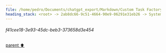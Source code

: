 ```yaml
---
file: /home/pedro/Documents/chatgpt_export/Markdown/Custom Task Factory Override.md
heading_stack: <root> -> 2ab8dc66-9c51-4664-90e9-06291e31eb26 -> System -> b8afa332-1ea4-489a-809b-ea613254549b -> System -> aaa2f793-43f9-4f7d-b610-c0383df035ef -> User -> e51f6927-b9b1-45af-902f-ed18fb8f792f -> Assistant -> c0e1b261-c980-4a5f-b391-32529049bb4a -> Tool -> de2b3bf3-2dc0-4443-b496-b9989d9a7faa -> Assistant -> b7a1266d-90be-4300-ae02-79a0ca6ecfc3 -> Assistant -> 2e81c05c-a23c-4caf-a129-1e2533c68919 -> Tool -> 29673e15-8598-4546-a8b2-91dcc341abd3 -> Assistant -> aaa2dc8b-2afe-467b-9cb0-fef2e64c7057 -> User -> dc4a074b-2ef5-4fa3-bb90-2094af9666eb -> Assistant -> aaa269ee-9a58-44cb-980c-0c8b9ba11898 -> User -> 7785f4ab-a474-4361-9f01-95802d62b670 -> Assistant -> dfe64904-ae71-4b3c-be04-5854a684db3d -> Tool -> 9bf71f8d-8286-44f2-85e6-c09ea74adfc6 -> Assistant -> aaa219bf-0936-4f00-a962-6ef705160daf -> User -> 34efb5e6-8394-43e3-82a8-a5a82381e4d2 -> Assistant -> 60dddb70-837f-42a1-ba6e-e63f6141d185 -> Assistant -> aaa27460-184a-47e3-99f9-265884a48fb7 -> User -> c3d95b1a-3936-482a-82d0-034320c1d78a -> Assistant -> ccb1d924-5e80-4069-916d-d1136f8e58de -> Tool -> 6d156745-b263-47ed-9809-2e2147909933 -> Assistant -> aaa259c1-d2d8-4605-a976-a3ba28d47772 -> User -> f7791046-a63a-47f5-8cb2-fa18b8a72ab8 -> Assistant -> 69a2eeec-e3c7-4666-bc53-f8338f80a2bd -> Tool -> ded3e8c2-7045-4b54-ab70-754aff927d7c -> Assistant -> aaa2a0c9-fe29-4872-8cf3-3c2ef2f1f5ad -> User -> df3e4238-c6d3-4410-a49e-939fc8592c3d -> Assistant -> aaa2c059-de37-4e59-a75a-61cb1a07a38e -> User -> 469a8fb2-e7e3-4725-8102-b3c44c9aa145 -> Assistant -> b1a6c297-2055-4305-9445-5a992e1b92ef -> Assistant -> 552647be-cac6-4c23-9770-28ceedd74c83 -> Tool -> 3162a131-ffba-486e-aea5-02577a0dd079 -> Assistant -> aaa20173-dec2-4762-bf2f-74effbfd278e -> User -> ecc418a0-d805-475c-a697-88ff7f9222d4 -> Assistant -> 263c12af-b501-4357-b824-a2ae56be2d50 -> Tool -> 8d04e4ae-1fd0-4f44-8d29-339beb31bf4e -> Assistant -> aaa28efa-9b26-4bb4-9709-8c81455522c1 -> User -> b896fac8-ba75-42db-aeb0-83f8c07e993f -> Assistant -> 0d6441fa-564a-487c-a827-43f119897b5e -> Assistant -> 2bd5b431-8049-4c83-b5a2-ff4f57793794 -> Tool -> 5ed50cb1-9380-4319-9831-239c7f69c2cb -> Assistant -> aaa2df5f-a385-4016-9b2e-994f0f288676 -> User -> d1a60220-1126-4b73-86e6-c6cff386f4ad -> Assistant -> a76cd8fc-5884-4b32-b7e5-553bb6970b7c -> Assistant -> 262869e5-302e-43e5-a7cf-ce3ee7872d50 -> Tool -> 49f1cbc5-3d8b-470a-9b40-af1a38a58b94 -> Assistant -> aaa2c561-6ef0-4b6b-b684-b8bdd6c120ad -> User -> 64182d00-1812-40d2-a844-a62a375c3111 -> Assistant -> Objective -> Desired Features -> Challenges -> Possible Approaches -> aaa217cf-c3f9-4e63-86ae-281455b9c484 -> User -> a7f2582a-6998-4d74-9cd8-302dc23dc7a6 -> Assistant -> aaa23a80-c279-45c3-97a5-ad7ff0c413dd -> User -> e355d4a5-d4f7-4266-8086-ee91ad97bd19 -> Assistant -> c5f30c0a-30e4-4d6e-bdf4-a6860650a7b9 -> Tool -> 2167abc6-c1ba-4032-954c-f6b4244c51fb -> Assistant -> aaa28fad-eddd-465d-883b-0193b0e9f2f2 -> User -> ece7802a-3bdb-4f2d-89ad-4c326adcfc98 -> Assistant -> dfa785b3-5f09-44f5-863d-5a83fbd8647e -> Tool -> ae542501-4e95-4537-842a-b4649e94fd5b -> Assistant -> aaa2637d-a83c-4af1-962f-1f6655f5ebc9 -> User -> 6b68743c-3c57-4809-9516-8bc5a59cd315 -> Assistant -> dedca6d5-9880-4212-9d3d-8229c40eb3a2 -> Assistant -> 6c1d191d-36b1-4bef-b8ed-8ff304c67567 -> Tool -> 6999d258-73a2-4f40-b95e-dc17d93c924d -> Assistant -> 46eb6809-647a-40b0-8c5a-a3f9ea017e14 -> Assistant -> 005430b2-10f9-4da2-85dc-c4b2ce650a62 -> Tool -> 219bd1ca-5f9c-4d53-98a7-f427c5658e6b -> Assistant -> aaa2e14f-252c-42b3-83e4-6d02ee033162 -> User -> 87a3fbd7-f112-449f-a236-ab4152fd9667 -> Assistant -> 2849b3ea-8919-4083-8cdd-f762dece3c27 -> Assistant -> e6b0c3a8-fa61-4438-83bc-b7476b67060a -> Tool -> 6c8f8f46-e3ed-460a-a500-b60d45a39919 -> Assistant -> aaa27491-14cf-4aac-811b-bc4a137a9d98 -> User -> e03791ed-c708-4320-9d96-38d39ae63c00 -> Assistant -> Tasks vs. Futures in Python's asyncio -> Tasks -> Futures -> Relationship -> aaa20ad3-f09e-4126-82df-dedd9fa21ed9 -> User -> a85c26d3-d229-462f-a36b-9833d9fc89e4 -> Assistant -> Data Available at Future Creation -> Example Attributes to Capture -> aaa25c4c-750b-4d58-87cf-c548aaad9c11 -> User -> b5e5f72d-cd86-4f1b-9d79-6dd23dc4a377 -> Assistant -> Types of Edges for Control Flow -> State Data to Keep Track of -> aaa273eb-74e5-4fcc-836f-7c8a49baab83 -> User -> 1983126d-76bc-47cc-8bb6-782766bd0cff -> Assistant -> adee4b84-737f-4208-81d9-8ebd26d772d8 -> Tool -> d78a7584-b2c4-4b16-84fd-a0b10c671539 -> Assistant -> aaa2c6bc-2e2d-41b9-9b37-a7cf9bf27e40 -> User -> 795dd490-4bf2-4246-87da-164bcebf8d65 -> Assistant -> a1671f4b-feb3-4fc5-86f2-c36dc861d7e4 -> Tool -> 711a5a1f-7a78-4685-abb0-2601777a382f -> Assistant -> aaa20ca7-0db8-40e1-b4fb-f96659ce61aa -> User -> fed77989-764d-4e95-ac69-d10dd7828bdd -> Assistant -> 6359aa44-4370-4b49-a5c0-995d7aeb6d5f -> Tool -> 969583be-3fbd-44f5-ab83-89704ec64218 -> Assistant -> b778ee93-94ce-4036-8010-07ecabd80863 -> Assistant -> c73dbf54-9df0-4514-84b7-b309b90c3832 -> Tool -> b6670b3f-a30b-43b3-88ee-1304dd93f04a -> Assistant -> aaa21665-fc67-4493-a958-d217f7b11c70 -> User -> 412fb7b1-91b6-4835-be4d-29bdc96f5b20 -> Assistant -> f41cee18-3e93-45dc-beb3-373658d3e454
---
```

###### f41cee18-3e93-45dc-beb3-373658d3e454
[parent ⬆️](#412fb7b1-91b6-4835-be4d-29bdc96f5b20)
